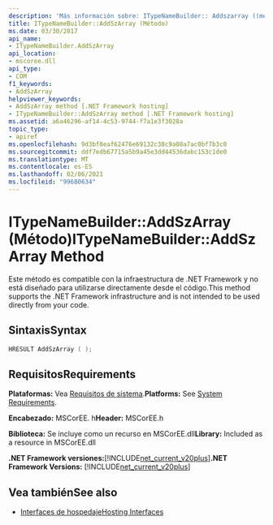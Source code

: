```yaml
---
description: 'Más información sobre: ITypeNameBuilder:: Addszarray ((método)'
title: ITypeNameBuilder::AddSzArray (Método)
ms.date: 03/30/2017
api_name:
- ITypeNameBuilder.AddSzArray
api_location:
- mscoree.dll
api_type:
- COM
f1_keywords:
- AddSzArray
helpviewer_keywords:
- AddSzArray method [.NET Framework hosting]
- ITypeNameBuilder::AddSzArray method [.NET Framework hosting]
ms.assetid: a6a46296-af14-4c53-9744-f7a1e3f3028a
topic_type:
- apiref
ms.openlocfilehash: 9d3bf8eaf62476e69132c38c9a08a7ac0bf7b3c0
ms.sourcegitcommit: ddf7edb67715a5b9a45e3dd44536dabc153c1de0
ms.translationtype: MT
ms.contentlocale: es-ES
ms.lasthandoff: 02/06/2021
ms.locfileid: "99680634"
---
```

# <a name="itypenamebuilderaddszarray-method"></a><span data-ttu-id="51a15-103">ITypeNameBuilder::AddSzArray (Método)</span><span class="sxs-lookup"><span data-stu-id="51a15-103">ITypeNameBuilder::AddSzArray Method</span></span>

<span data-ttu-id="51a15-104">Este método es compatible con la infraestructura de .NET Framework y no está diseñado para utilizarse directamente desde el código.</span><span class="sxs-lookup"><span data-stu-id="51a15-104">This method supports the .NET Framework infrastructure and is not intended to be used directly from your code.</span></span>  
  
## <a name="syntax"></a><span data-ttu-id="51a15-105">Sintaxis</span><span class="sxs-lookup"><span data-stu-id="51a15-105">Syntax</span></span>  
  
```cpp  
HRESULT AddSzArray ( );  
```  
  
## <a name="requirements"></a><span data-ttu-id="51a15-106">Requisitos</span><span class="sxs-lookup"><span data-stu-id="51a15-106">Requirements</span></span>  

 <span data-ttu-id="51a15-107">**Plataformas:** Vea [Requisitos de sistema](../../get-started/system-requirements.md).</span><span class="sxs-lookup"><span data-stu-id="51a15-107">**Platforms:** See [System Requirements](../../get-started/system-requirements.md).</span></span>  
  
 <span data-ttu-id="51a15-108">**Encabezado:** MSCorEE. h</span><span class="sxs-lookup"><span data-stu-id="51a15-108">**Header:** MSCorEE.h</span></span>  
  
 <span data-ttu-id="51a15-109">**Biblioteca:** Se incluye como un recurso en MSCorEE.dll</span><span class="sxs-lookup"><span data-stu-id="51a15-109">**Library:** Included as a resource in MSCorEE.dll</span></span>  
  
 <span data-ttu-id="51a15-110">**.NET Framework versiones:**[!INCLUDE[net_current_v20plus](../../../../includes/net-current-v20plus-md.md)]</span><span class="sxs-lookup"><span data-stu-id="51a15-110">**.NET Framework Versions:** [!INCLUDE[net_current_v20plus](../../../../includes/net-current-v20plus-md.md)]</span></span>  
  
## <a name="see-also"></a><span data-ttu-id="51a15-111">Vea también</span><span class="sxs-lookup"><span data-stu-id="51a15-111">See also</span></span>

- [<span data-ttu-id="51a15-112">Interfaces de hospedaje</span><span class="sxs-lookup"><span data-stu-id="51a15-112">Hosting Interfaces</span></span>](hosting-interfaces.md)
